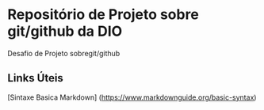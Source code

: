 # Repositório de Projeto sobre git/github da DIO
Desafio de Projeto sobregit/github

## Links Úteis
[Sintaxe Basica Markdown] (https://www.markdownguide.org/basic-syntax)
